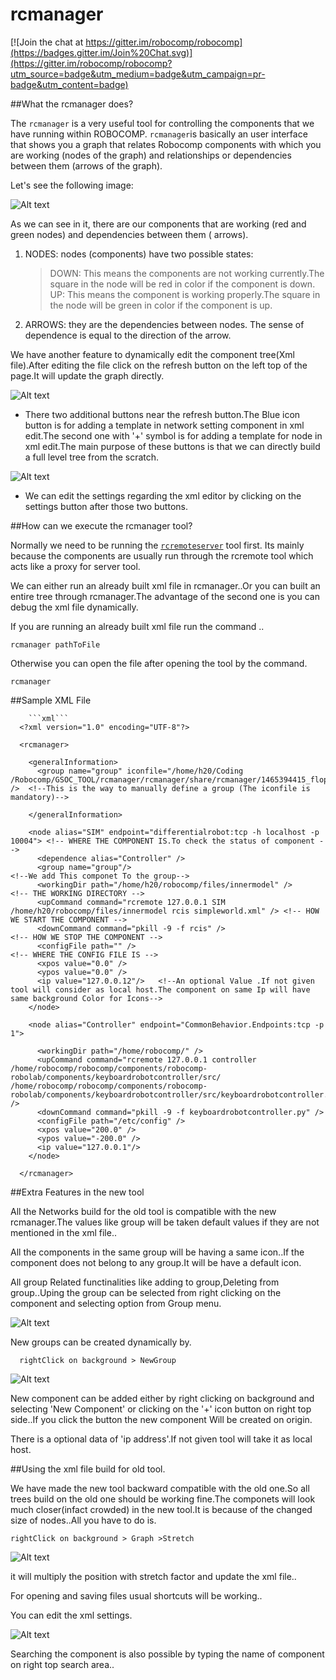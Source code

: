 rcmanager
===============================

[![Join the chat at https://gitter.im/robocomp/robocomp](https://badges.gitter.im/Join%20Chat.svg)](https://gitter.im/robocomp/robocomp?utm_source=badge&utm_medium=badge&utm_campaign=pr-badge&utm_content=badge)

##What the rcmanager does?

The `rcmanager` is a very useful tool for controlling the components that we have running within ROBOCOMP. `rcmanager`is basically an user interface that shows you a graph that relates Robocomp components with which you are working (nodes of the graph) and relationships or dependencies between them (arrows of the graph).

Let's see the following image:

![Alt text](https://github.com/robocomp/robocomp/blob/master/tools/rcmanager/share/rcmanager/Graph.jpg)

As we can see in it, there are our components that are working (red and green nodes) and dependencies between them ( arrows).

1. NODES: nodes (components) have two possible states:
    > DOWN: This means the components are not working currently.The square in the node will be red in color if the component is down.
    > UP: This means the component is working properly.The square in the node will be green in color if the component is up.
2. ARROWS: they are the dependencies between nodes. The sense of dependence is equal to the direction of the arrow. 

We have another feature to dynamically edit the component tree(Xml file).After editing the file click on the refresh button on the left top of the page.It will update the graph directly. 

![Alt text](https://github.com/robocomp/robocomp/blob/master/tools/rcmanager/share/rcmanager/Editor.jpg)

*   There two additional buttons near the refresh button.The Blue icon button is for adding a template in network setting component in xml edit.The second one with '+' symbol is for adding a template for node in xml edit.The main purpose of these buttons is that we can directly build a full level tree from the scratch.

![Alt text](https://github.com/robocomp/robocomp/blob/master/tools/rcmanager/share/rcmanager/XmlButtons.jpg)
      

*   We can edit the settings regarding the xml editor by clicking on the settings button after those two buttons.

##How can we execute the rcmanager tool?

Normally we need to be running the [`rcremoteserver`](https://github.com/robocomp/robocomp/tree/master/tools/rcremote)  tool first. Its mainly because the components are usually run through the rcremote tool which acts like a proxy for server tool.

We can either run an already built xml file in rcmanager..Or you can built an entire tree through rcmanager.The advantage of the second one is you can debug the xml file dynamically.

If you are running an already built xml file run the command ..

    rcmanager pathToFile


Otherwise you can open the file after opening the tool by the command.
    
    rcmanager 

##Sample XML File
    
  
        ```xml```
      <?xml version="1.0" encoding="UTF-8"?>

      <rcmanager>

        <generalInformation>  
          <group name="group" iconfile="/home/h20/Coding                          /Robocomp/GSOC_TOOL/rcmanager/rcmanager/share/rcmanager/1465394415_floppy.png" />  <!--This is the way to manually define a group (The iconfile is mandatory)-->

        </generalInformation>

        <node alias="SIM" endpoint="differentialrobot:tcp -h localhost -p 10004"> <!-- WHERE THE COMPONENT IS.To check the status of component -->
          <dependence alias="Controller" />
          <group name="group"/>                                                   <!--We add This componet To the group-->
          <workingDir path="/home/h20/robocomp/files/innermodel" />               <!-- THE WORKING DIRECTORY -->
          <upCommand command="rcremote 127.0.0.1 SIM /home/h20/robocomp/files/innermodel rcis simpleworld.xml" /> <!-- HOW WE START THE COMPONENT -->
          <downCommand command="pkill -9 -f rcis" />                              <!-- HOW WE STOP THE COMPONENT -->
          <configFile path="" />                                                  <!-- WHERE THE CONFIG FILE IS -->
          <xpos value="0.0" />
          <ypos value="0.0" />
          <ip value="127.0.0.12"/>   <!--An optional Value .If not given tool will consider as local host.The component on same Ip will have same background Color for Icons-->  
        </node>

        <node alias="Controller" endpoint="CommonBehavior.Endpoints:tcp -p 1">
          
          <workingDir path="/home/robocomp/" />
          <upCommand command="rcremote 127.0.0.1 controller /home/robocomp/robocomp/components/robocomp-robolab/components/keyboardrobotcontroller/src/ /home/robocomp/robocomp/components/robocomp-robolab/components/keyboardrobotcontroller/src/keyboardrobotcontroller.py" />
          <downCommand command="pkill -9 -f keyboardrobotcontroller.py" />
          <configFile path="/etc/config" />
          <xpos value="200.0" />
          <ypos value="-200.0" />
          <ip value="127.0.0.1"/>
        </node>

      </rcmanager>


##Extra Features in the new tool

All the Networks build for the old tool is compatible with the new rcmanager.The values like group will be taken default values if they are not mentioned in the xml file..


All the components in the same group will be having a same icon..If the component does not belong to any group.It will be have a default icon.

All group Related  functinalities like adding to group,Deleting from group..Uping the group can be selected from right clicking on the component and selecting option from Group menu.

![Alt text](https://github.com/robocomp/robocomp/blob/master/tools/rcmanager/share/rcmanager/GroupSelector.jpg)


New groups can be created dynamically by.

      rightClick on background > NewGroup


![Alt text](https://github.com/robocomp/robocomp/blob/master/tools/rcmanager/share/rcmanager/GroupBuilder.jpg)


New component can be added either by right clicking on background and selecting 'New Component' or clicking on the '+' icon button on right top side..If you click the button the new component Will be created on origin.

There is a optional data of 'ip address'.If not given tool will take it as local host.


##Using the xml file build for old tool.

We have made the new tool backward compatible with the old one.So all trees build on the old one should be working fine.The componets will look much closer(infact crowded) in the new tool.It is because of the changed size of nodes..All you have to do is.


    rightClick on background > Graph >Stretch

![Alt text](https://github.com/robocomp/robocomp/blob/master/tools/rcmanager/share/rcmanager/GraphStretch.jpg)

it will multiply the position with stretch factor and update the xml file..

For opening and saving files usual shortcuts will be working..

You can edit the xml settings.

![Alt text](https://github.com/robocomp/robocomp/blob/master/tools/rcmanager/share/rcmanager/XmlEditorSettings.jpg)


Searching the component is also possible by typing the name of component on right top search area..